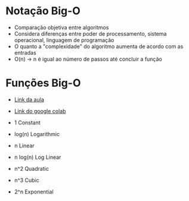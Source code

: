# Notação Big-O

- Comparação objetiva entre algoritmos
- Considera diferenças entre poder de processamento, sistema operacional, linguagem de programação
- O quanto a "complexidade" do algoritmo aumenta de acordo com as entradas
- O(n) -> n é igual ao número de passos até concluir a função

# Funções Big-O

- [Link da aula](https://www.udemy.com/course/estrutura-de-dados-e-algoritmos-python-guia-completo/learn/lecture/21032184#questions/14327888)
- [Link do google colab](https://colab.research.google.com/drive/1B4kcOEG5iDkT8N07NjPnOOXXWcp6VfZo?usp=sharing#scrollTo=dDzlTlVuSz0k)

- 1 Constant
- log(n) Logarithmic
- n Linear
- n log(n) Log Linear
- n^2 Quadratic
- n^3 Cubic
- 2^n Exponential